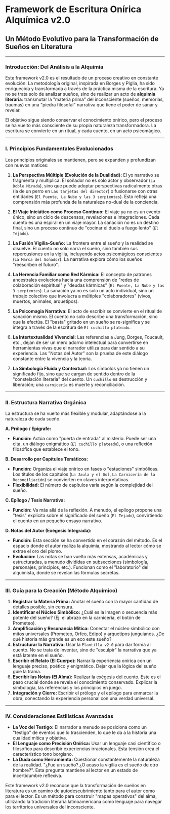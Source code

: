 # Framework de Escritura Onírica Alquímica v2.0

## Un Método Evolutivo para la Transformación de Sueños en Literatura

---

### **Introducción: Del Análisis a la Alquimia**

Este framework v2.0 es el resultado de un proceso creativo en constante evolución. La metodología original, inspirada en Borges y Piglia, ha sido enriquecida y transformada a través de la práctica misma de la escritura. Ya no se trata solo de analizar sueños, sino de realizar un acto de **alquimia literaria**: transmutar la "materia prima" del inconsciente (sueños, memorias, traumas) en una "piedra filosofal" narrativa que tiene el poder de sanar y revelar.

El objetivo sigue siendo conservar el conocimiento onírico, pero el proceso se ha vuelto más consciente de su propia naturaleza transformadora. La escritura se convierte en un ritual, y cada cuento, en un acto psicomágico.

---

### **I. Principios Fundamentales Evolucionados**

Los principios originales se mantienen, pero se expanden y profundizan con nuevos matices:

1.  **La Perspectiva Múltiple (Evolución de la Dualidad):** El yo narrativo se fragmenta y multiplica. El soñador no es solo actor y observador (`La Doble Mirada`), sino que puede adoptar perspectivas radicalmente otras (la de un perro en `Las tarjetas del director`) o fusionarse con otras entidades (`El Puente, La Nube y las 3 serpientes`). Esto refleja una comprensión más profunda de la naturaleza no-dual de la conciencia.

2.  **El Viaje Iniciático como Proceso Continuo:** El viaje ya no es un evento único, sino un ciclo de descensos, revelaciones e integraciones. Cada cuento es una espiral en un viaje mayor. La sanación no es un destino final, sino un proceso continuo de "cocinar el duelo a fuego lento" (`El Tejado`).

3.  **La Fusión Vigilia-Sueño:** La frontera entre el sueño y la realidad se disuelve. El cuento no solo narra el sueño, sino también sus repercusiones en la vigilia, incluyendo actos psicomágicos conscientes (`La Marca del Soñador`). La narrativa explora cómo los sueños "reescriben el futuro".

4.  **La Herencia Familiar como Red Kármica:** El concepto de patrones ancestrales evoluciona hacia una comprensión de "redes de colaboración espiritual" y "deudas kármicas" (`El Puente, La Nube y las 3 serpientes`). La sanación ya no es solo un acto individual, sino un trabajo colectivo que involucra a múltiples "colaboradores" (vivos, muertos, animales, arquetipos).

5.  **La Psicomagia Narrativa:** El acto de escribir se convierte en el ritual de sanación mismo. El cuento no solo describe una transformación, sino que la efectúa. El "basta" gritado en un sueño se re-significa y se integra a través de la escritura de `El cuchillo plateado`.

6.  **La Intertextualidad Vivencial:** Las referencias a Jung, Borges, Foucault, etc., dejan de ser un mero adorno intelectual para convertirse en herramientas vivas que el narrador utiliza para dar sentido a su experiencia. Las "Notas del Autor" son la prueba de este diálogo constante entre la vivencia y la teoría.

7.  **La Simbología Fluida y Contextual:** Los símbolos ya no tienen un significado fijo, sino que se cargan de sentido dentro de la "constelación literaria" del cuento. Un `cuchillo` es destrucción y liberación; una `carnicería` es muerte y reconciliación.

---

### **II. Estructura Narrativa Orgánica**

La estructura se ha vuelto más flexible y modular, adaptándose a la naturaleza de cada sueño.

**A. Prólogo / Epígrafe:**
*   **Función:** Actúa como "puerta de entrada" al misterio. Puede ser una cita, un diálogo enigmático (`El cuchillo plateado`), o una reflexión filosófica que establece el tono.

**B. Desarrollo por Capítulos Temáticos:**
*   **Función:** Organiza el viaje onírico en fases o "estaciones" simbólicas. Los títulos de los capítulos (`La Jaula y el Gol`, `La Carnicería de la Reconciliación`) se convierten en claves interpretativas.
*   **Flexibilidad:** El número de capítulos varía según la complejidad del sueño.

**C. Epílogo / Tesis Narrativa:**
*   **Función:** Va más allá de la reflexión. A menudo, el epílogo propone una "tesis" explícita sobre el significado del sueño (`El Tejado`), convirtiendo el cuento en un pequeño ensayo narrativo.

**D. Notas del Autor (Exégesis Integrada):**
*   **Función:** Esta sección se ha convertido en el corazón del método. Es el espacio donde el autor realiza la alquimia, mostrando al lector cómo se extrae el oro del plomo.
*   **Evolución:** Las notas se han vuelto más extensas, académicas y estructuradas, a menudo divididas en subsecciones (simbología, personajes, principios, etc.). Funcionan como el "laboratorio" del alquimista, donde se revelan las fórmulas secretas.

---

### **III. Guía para la Creación (Método Alquímico)**

1.  **Registrar la Materia Prima:** Anotar el sueño con la mayor cantidad de detalles posible, sin censura.
2.  **Identificar el Núcleo Simbólico:** ¿Cuál es la imagen o secuencia más potente del sueño? (Ej: el abrazo en la carnicería, el botón de Prometeo).
3.  **Amplificación y Resonancia Mítica:** Conectar el núcleo simbólico con mitos universales (Prometeo, Orfeo, Edipo) y arquetipos junguianos. ¿De qué historia más grande es un eco este sueño?
4.  **Estructurar la Narrativa:** Usar la `Plantilla v2.0` para dar forma al cuento. No se trata de inventar, sino de "esculpir" la narrativa que ya está latente en el sueño.
5.  **Escribir el Relato (El Cuerpo):** Narrar la experiencia onírica con un lenguaje preciso, poético y enigmático. Dejar que la lógica del sueño guíe la trama.
6.  **Escribir las Notas (El Alma):** Realizar la exégesis del cuento. Este es el paso crucial donde se revela el conocimiento conservado. Explicar la simbología, las referencias y los principios en juego.
7.  **Integración y Cierre:** Escribir el prólogo y el epílogo para enmarcar la obra, conectando la experiencia personal con una verdad universal.

---

### **IV. Consideraciones Estilísticas Avanzadas**

*   **La Voz del Testigo:** El narrador a menudo se posiciona como un "testigo" de eventos que lo trascienden, lo que le da a la historia una cualidad mítica y objetiva.
*   **El Lenguaje como Precisión Onírica:** Usar un lenguaje casi científico o filosófico para describir experiencias irracionales. Esta tensión crea el característico tono borgiano.
*   **La Duda como Herramienta:** Cuestionar constantemente la naturaleza de la realidad. "¿Fue un sueño? ¿O acaso la vigilia es el sueño de otro hombre?". Esta pregunta mantiene al lector en un estado de incertidumbre reflexiva.

Este framework v2.0 reconoce que la transformación de sueños en literatura es un camino de autodescubrimiento tanto para el autor como para el lector. Es un método para construir "mapas operativos" del alma, utilizando la tradición literaria latinoamericana como lenguaje para navegar los territorios universales del inconsciente.
